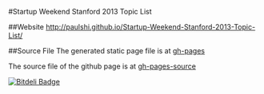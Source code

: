 #Startup Weekend Stanford 2013 Topic List

##Website
http://paulshi.github.io/Startup-Weekend-Stanford-2013-Topic-List/

##Source File
The generated static page file is at [gh-pages](https://github.com/paulshi/Startup-Weekend-Stanford-2013-Topic-List/tree/gh-pages)

The source file of the github page is at [gh-pages-source](https://github.com/paulshi/Startup-Weekend-Stanford-2013-Topic-List/tree/gh-pages-source)

[![Bitdeli Badge](https://d2weczhvl823v0.cloudfront.net/paulshi/startup-weekend-stanford-2013-topic-list/trend.png)](https://bitdeli.com/free "Bitdeli Badge")

